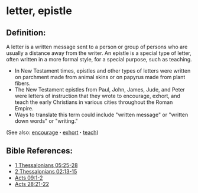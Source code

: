 # letter, epistle #

## Definition: ##

A letter is a written message sent to a person or group of persons who are usually a distance away from the writer. An epistle is a special type of letter, often written in a more formal style, for a special purpose, such as teaching.

* In New Testament times, epistles and other types of letters were written on parchment made from animal skins or on papyrus made from plant fibers.
* The New Testament epistles from Paul, John, James, Jude, and Peter were letters of instruction that they wrote to encourage, exhort, and teach the early Christians in various cities throughout the Roman Empire.
* Ways to translate this term could include "written message" or "written down words" or "writing."

(See also: [encourage](../other/encourage.md) **·** [exhort](../kt/exhort.md) **·** [teach](../other/teach.md))

## Bible References: ##

* [1 Thessalonians 05:25-28](https://door43.org/en/bible/notes/1th/05/25)
* [2 Thessalonians 02:13-15](https://door43.org/en/bible/notes/2th/02/13)
* [Acts 09:1-2](https://door43.org/en/bible/notes/act/09/01)
* [Acts 28:21-22](https://door43.org/en/bible/notes/act/28/21)

